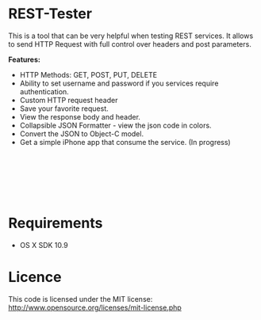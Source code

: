 REST-Tester
===========

This is a tool that can be very helpful when testing REST services. It allows to send HTTP Request with full control over headers and post parameters.

<strong>Features:</strong>
- HTTP Methods: GET, POST, PUT, DELETE
- Ability to set username and password if you services require authentication.
- Custom HTTP request header
- Save your favorite request.
- View the response body and header.
- Collapsible JSON Formatter - view the json code in colors.
- Convert the JSON to Object-C model.
- Get a simple iPhone app that consume the service. (In progress)

<br>
<a href='http://s21.postimg.org/jkcsqirnr/image.png' target='_blank'><img src='http://s21.postimg.org/jkcsqirnr/image.png' border='0' alt="" /></a>
<br>

<br>
<a href='http://s27.postimg.org/bqqccgr0z/image.png' target='_blank'><img src='http://s27.postimg.org/bqqccgr0z/image.png' border='0' alt="" /></a>
<br>

<br>
<a href='http://s27.postimg.org/ktjex8g5v/image.png' target='_blank'><img src='http://s27.postimg.org/ktjex8g5v/image.png' border='0' alt="" /></a>
<br>

<br>
<a href='http://s29.postimg.org/jojffshif/image.png' target='_blank'><img src='http://s29.postimg.org/jojffshif/image.png' border='0' alt="" /></a>
<br>

<br>
<a href='http://s17.postimg.org/4mueha2tn/image.jpg' target='_blank'><img src='http://s17.postimg.org/4mueha2tn/image.jpg' border='0' alt="" /></a>
<br>


Requirements
==============
- OS X SDK 10.9

Licence
==============
This code is licensed under the MIT license: http://www.opensource.org/licenses/mit-license.php




